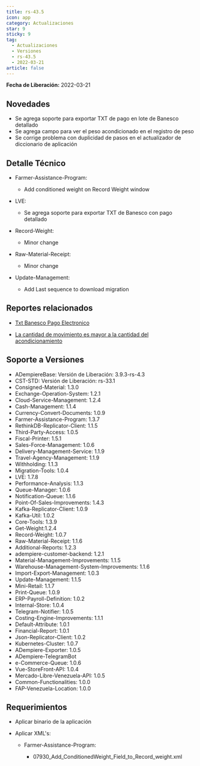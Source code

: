 ```yaml
---
title: rs-43.5
icon: app
category: Actualizaciones
star: 9
sticky: 9
tag:
  - Actualizaciones
  - Versiones
  - rs-43.5
  - 2022-03-21
article: false
---
```


**Fecha de Liberación:** 2022-03-21

## Novedades

- Se agrega soporte para exportar TXT de pago en lote de Banesco detallado
- Se agrega campo para ver el peso acondicionado en el registro de peso
- Se corrige problema con duplicidad de pasos en el actualizador de diccionario de aplicación

## Detalle Técnico

- Farmer-Assistance-Program:
  
  - Add conditioned weight on Record Weight window

- LVE:

  - Se agrega soporte para exportar TXT de Banesco con pago detallado

- Record-Weight:

  - Minor change

- Raw-Material-Receipt:

  - Minor change

- Update-Management:

  - Add Last sequence to download migration

## Reportes relacionados

- [Txt Banesco Pago Electronico](https://github.com/erpcya/Control-PROSEIN/issues/54)

- [La cantidad de movimiento es mayor a la cantidad del acondicionamiento](https://github.com/erpcya/Control-VEALCA/issues/67)

## Soporte a Versiones

- ADempiereBase: Versión de Liberación: 3.9.3-rs-4.3
- CST-STD: Versión de Liberación: rs-33.1
- Consigned-Material: 1.3.0
- Exchange-Operation-System: 1.2.1
- Cloud-Service-Management: 1.2.4
- Cash-Management: 1.1.4
- Currency-Convert-Documents: 1.0.9
- Farmer-Assistance-Program: 1.3.7
- RethinkDB-Replicator-Client: 1.1.5
- Third-Party-Access: 1.0.5
- Fiscal-Printer: 1.5.1
- Sales-Force-Management: 1.0.6
- Delivery-Management-Service: 1.1.9
- Travel-Agency-Management: 1.1.9
- Withholding: 1.1.3
- Migration-Tools: 1.0.4
- LVE: 1.7.8
- Performance-Analysis: 1.1.3
- Queue-Manager: 1.0.6
- Notification-Queue: 1.1.6
- Point-Of-Sales-Improvements: 1.4.3
- Kafka-Replicator-Client: 1.0.9
- Kafka-Util: 1.0.2
- Core-Tools: 1.3.9
- Get-Weight:1.2.4
- Record-Weight: 1.0.7
- Raw-Material-Receipt: 1.1.6
- Additional-Reports: 1.2.3
- adempiere-customer-backend: 1.2.1
- Material-Management-Improvements: 1.1.5
- Warehouse-Management-System-Improvements: 1.1.6
- Import-Export-Management: 1.0.3
- Update-Management: 1.1.5
- Mini-Retail: 1.1.7
- Print-Queue: 1.0.9
- ERP-Payroll-Definition: 1.0.2
- Internal-Store: 1.0.4
- Telegram-Notifier: 1.0.5
- Costing-Engine-Improvements: 1.1.1
- Default-Attribute: 1.0.1
- Financial-Report: 1.0.1
- Json-Replicator-Client: 1.0.2
- Kubernetes-Cluster: 1.0.7
- ADempiere-Exporter: 1.0.5
- ADempiere-TelegramBot
- e-Commerce-Queue: 1.0.6
- Vue-StoreFront-API: 1.0.4
- Mercado-Libre-Venezuela-API: 1.0.5
- Common-Functionalities: 1.0.0
- FAP-Venezuela-Location: 1.0.0

## Requerimientos

- Aplicar binario de la aplicación
- Aplicar XML's:

  - Farmer-Assistance-Program:

    - 07930_Add_ConditionedWeight_Field_to_Record_weight.xml
